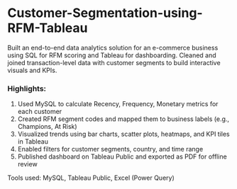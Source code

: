 # Customer-Segmentation-using-RFM-Tableau
Built an end-to-end data analytics solution for an e-commerce business using SQL for RFM scoring and Tableau for dashboarding. Cleaned and joined transaction-level data with customer segments to build interactive visuals and KPIs.

### Highlights:
1. Used MySQL to calculate Recency, Frequency, Monetary metrics for each customer
2. Created RFM segment codes and mapped them to business labels (e.g., Champions, At Risk)
3. Visualized trends using bar charts, scatter plots, heatmaps, and KPI tiles in Tableau
4. Enabled filters for customer segments, country, and time range
5. Published dashboard on Tableau Public and exported as PDF for offline review

Tools used: MySQL, Tableau Public, Excel (Power Query)
